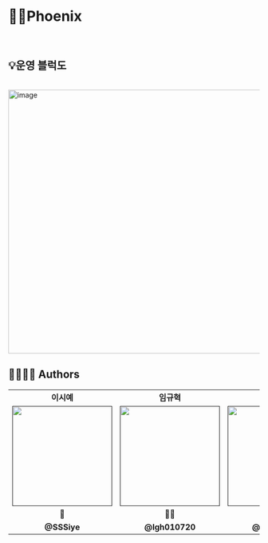 # 🐦‍🔥Phoenix
<br/>

## 💡운영 블럭도
<br/>
<img width="528" alt="image" src="https://github.com/user-attachments/assets/22636f54-499b-48ac-b976-2d9103df6764" />
<br/>

## 👩‍👩‍👧‍👧 Authors
<table>
  <tbody>
    <tr>
      <td colspan="1" align="center"><b>이시예</b></td>
      <td colspan="1" align="center"><b>임규혁</b></td>
      <td colspan="1" align="center"><b>한세훈</b></td>
    </tr>
    <tr>
      <td align="center"><a href=""><img src="https://github.com/user-attachments/assets/54d50a66-5782-4390-bd3e-23d4f1c7c0fb" width="200px;" alt=""/><br /><sub><b></b></sub></a></td>
       <td align="center"><a href=""><img src="https://github.com/DeveloperAcademy-POSTECH/2024-MC2-M17-Kodari/assets/108053426/80ebff67-a9bb-4493-b544-c312aea2f376" width="200px;" alt=""/><br /><sub><b></b></sub></a></td>
      <td align="center"><a href=""><img src="https://github.com/DeveloperAcademy-POSTECH/2024-MC2-M17-Kodari/assets/108053426/80ebff67-a9bb-4493-b544-c312aea2f376" width="200px;" alt=""/><br /><sub><b></b></sub></a></td>
    </tr>
    <tr>
      <td colspan="1" align="center"><b>🦁</b></td>
      <td colspan="1" align="center"><b>🐦‍🔥</b></td>
      <td colspan="1" align="center"><b>🐦‍🔥</b></td>
    </tr>
     <tr>
      <td colspan="1" align="center"><b>@SSSiye</b></td>
      <td colspan="1" align="center"><b>@lgh010720</b></td>
      <td colspan="1" align="center"><b>@lgh010720</b></td>
    </tr>
  </tbody>
</table>
<br></br>
